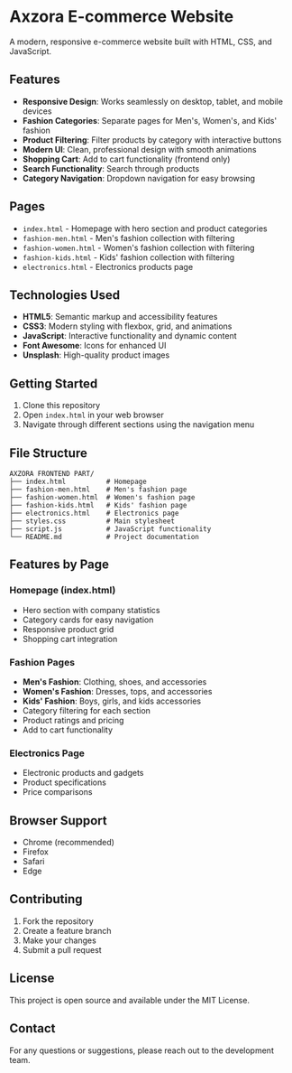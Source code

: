 # Axzora E-commerce Website

A modern, responsive e-commerce website built with HTML, CSS, and JavaScript.

## Features

- **Responsive Design**: Works seamlessly on desktop, tablet, and mobile devices
- **Fashion Categories**: Separate pages for Men's, Women's, and Kids' fashion
- **Product Filtering**: Filter products by category with interactive buttons
- **Modern UI**: Clean, professional design with smooth animations
- **Shopping Cart**: Add to cart functionality (frontend only)
- **Search Functionality**: Search through products
- **Category Navigation**: Dropdown navigation for easy browsing

## Pages

- `index.html` - Homepage with hero section and product categories
- `fashion-men.html` - Men's fashion collection with filtering
- `fashion-women.html` - Women's fashion collection with filtering  
- `fashion-kids.html` - Kids' fashion collection with filtering
- `electronics.html` - Electronics products page

## Technologies Used

- **HTML5**: Semantic markup and accessibility features
- **CSS3**: Modern styling with flexbox, grid, and animations
- **JavaScript**: Interactive functionality and dynamic content
- **Font Awesome**: Icons for enhanced UI
- **Unsplash**: High-quality product images

## Getting Started

1. Clone this repository
2. Open `index.html` in your web browser
3. Navigate through different sections using the navigation menu

## File Structure

```
AXZORA FRONTEND PART/
├── index.html          # Homepage
├── fashion-men.html    # Men's fashion page
├── fashion-women.html  # Women's fashion page
├── fashion-kids.html   # Kids' fashion page
├── electronics.html    # Electronics page
├── styles.css          # Main stylesheet
├── script.js           # JavaScript functionality
└── README.md           # Project documentation
```

## Features by Page

### Homepage (index.html)
- Hero section with company statistics
- Category cards for easy navigation
- Responsive product grid
- Shopping cart integration

### Fashion Pages
- **Men's Fashion**: Clothing, shoes, and accessories
- **Women's Fashion**: Dresses, tops, and accessories  
- **Kids' Fashion**: Boys, girls, and kids accessories
- Category filtering for each section
- Product ratings and pricing
- Add to cart functionality

### Electronics Page
- Electronic products and gadgets
- Product specifications
- Price comparisons

## Browser Support

- Chrome (recommended)
- Firefox
- Safari
- Edge

## Contributing

1. Fork the repository
2. Create a feature branch
3. Make your changes
4. Submit a pull request

## License

This project is open source and available under the MIT License.

## Contact

For any questions or suggestions, please reach out to the development team.
